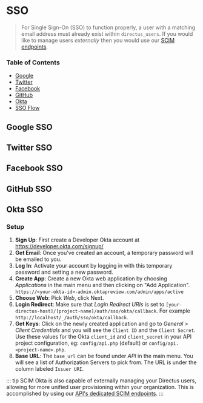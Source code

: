 # SSO

> For Single Sign-On (SSO) to function properly, a user with a matching email address must already exist within `directus_users`. If you would like to manage users _externally_ then you would use our [SCIM endpoints](../api-reference/reference.md#scim).

### Table of Contents
* [Google](#google)
* [Twitter](#twitter)
* [Facebook](#facebook)
* [GitHub](#github)
* [Okta](#okta)
* [SSO Flow](#sso-flow)

## Google SSO

## Twitter SSO

## Facebook SSO

## GitHub SSO

## Okta SSO

### Setup

1. **Sign Up**: First create a Developer Okta account at https://developer.okta.com/signup/
2. **Get Email**: Once you've created an account, a temporary password will be emailed to you.
3. **Log In**: Activate your account by logging in with this temporary password and setting a new password.
4. **Create App**: Create a new Okta web application by choosing _Applications_ in the main menu and then clicking on "Add Application". `https://<your-okta-id>-admin.oktapreview.com/admin/apps/active`
5. **Choose Web**: Pick _Web_, click Next.
6. **Login Redirect**: Make sure that _Login Redirect URIs_ is set to `[your-directus-host]/[project-name]/auth/sso/okta/callback`. For example `http://localhost/_/auth/sso/okta/callback`.
7. **Get Keys**: Click on the newly created application and go to _General > Client Credentials_ and you will see the `Client ID` and the `Client Secret`. Use these values for the Okta `client_id` and `client_secret` in your API project configuration, eg: `config/api.php` (default) or `config/api.<project-name>.php`.
8. **Base URL**: The `base_url` can be found under _API_ in the main menu. You will see a list of Authorization Servers to pick from. The URL is under the column labeled `Issuer URI`.

::: tip SCIM
Okta is also capable of externally managing your Directus users, allowing for more unified user provisioning within your organization. This is accomplished by using our [API's dedicated SCIM endpoints](../api-reference/reference.md#scim).
:::